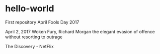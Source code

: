 # hello-world
First repository April Fools Day 2017

April 2, 2017 
  Woken Fury, Richard Morgan
    the elegant evasion of offence without resorting to outrage
  
  The Discovery - NetFlix
